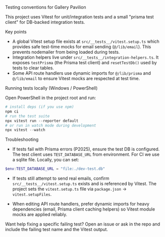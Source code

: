 Testing conventions for Gallery Pavilion

This project uses Vitest for unit/integration tests and a small "prisma test client" for DB-backed integration tests.

Key points

- A global Vitest setup file exists at `src/__tests__/vitest.setup.ts` which provides safe test-time mocks for email sending (`@/lib/email`). This prevents nodemailer from being loaded during tests.
- Integration helpers live under `src/__tests__/integration-helpers.ts`. It exposes `testPrisma` (the Prisma test client) and `resetTestDb()` used by tests to clear tables.
- Some API route handlers use dynamic imports for `@/lib/prisma` and `@/lib/email` to ensure Vitest mocks are respected at test time.

Running tests locally (Windows / PowerShell)

Open PowerShell in the project root and run:

```powershell
# install deps (if you use npm)
npm ci
# run the test suite
npx vitest run --reporter default
# or run in watch mode during development
npx vitest --watch
```

Troubleshooting

- If tests fail with Prisma errors (P2025), ensure the test DB is configured. The test client uses `TEST_DATABASE_URL` from environment. For CI we use a sqlite file. Locally, you can set:

```powershell
$env:TEST_DATABASE_URL = "file:./dev-test.db"
```

- If tests still attempt to send real emails, confirm `src/__tests__/vitest.setup.ts` exists and is referenced by Vitest. The project sets the `vitest.setup.ts` file via `package.json` -> `vitest.setupFiles`.

- When editing API route handlers, prefer dynamic imports for heavy dependencies (email, Prisma client caching helpers) so Vitest module mocks are applied reliably.

Want help fixing a specific failing test? Open an issue or ask in the repo and include the failing test name and the Vitest output.

